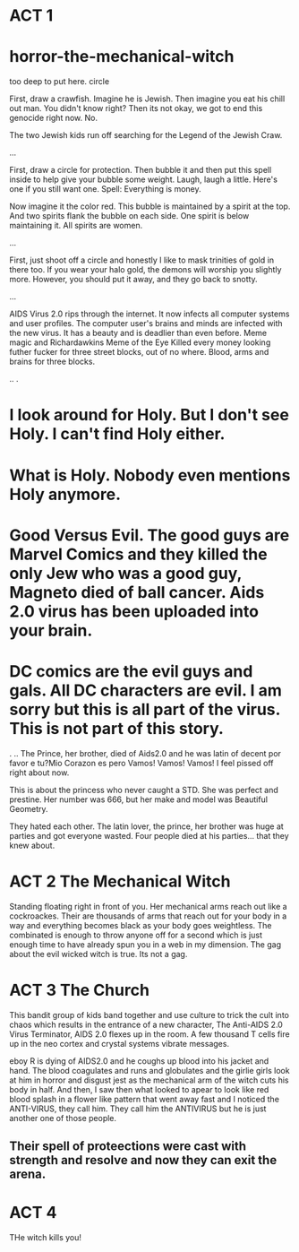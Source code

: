 # ACT 1
# horror-the-mechanical-witch
too deep to put here. circle

First, draw a crawfish. Imagine he is Jewish. Then imagine you eat his chill out man. You didn't know right? Then its not okay, we got to end this genocide right now. No.

The two Jewish kids run off searching for the Legend of the Jewish Craw.

...

First, draw a circle for protection. Then bubble it and then put this spell inside to help give your bubble some weight. Laugh, laugh a little. Here's one if you still want one. Spell: Everything is money.

Now imagine it the color red. This bubble is maintained by a spirit at the top. And two spirits flank the bubble on each side. One spirit is below maintaining it. All spirits are women.

...

First, just shoot off a circle and honestly I like to mask trinities of gold in there too. If you wear your halo gold, the demons will worship you slightly more. However, you should put it away, and they go back to snotty.

...

AIDS Virus 2.0 rips through the internet. It now infects all computer systems and user profiles. The computer user's brains and minds are infected with the new virus. It has a beauty and is deadlier than even before. Meme magic and Richardawkins Meme of the Eye Killed every money looking futher fucker for three street blocks, out of no where. Blood, arms and brains for three blocks.

..
.

# I look around for Holy. But I don't see Holy. I can't find Holy either.

# What is Holy. Nobody even mentions Holy anymore.

# Good Versus Evil. The good guys are Marvel Comics and they killed the only Jew who was a good guy, Magneto died of ball cancer. Aids 2.0 virus has been uploaded into your brain.

# DC comics are the evil guys and gals. All DC characters are evil. I am sorry but this is all part of the virus. This is not part of this story.

.
..
The Prince, her brother, died of Aids2.0 and he was latin of decent por favor e tu?Mio Corazon es pero Vamos! Vamos! Vamos! I feel pissed off right about now.

This is about the princess who never caught a STD. She was perfect and prestine. Her number was 666, but her make and model was Beautiful Geometry.

They hated each other. The latin lover, the prince, her brother was huge at parties and got everyone wasted. Four people died at his parties... that they knew about.

# ACT 2 The Mechanical Witch
Standing floating right in front of you. Her mechanical arms reach out like a cockroackes. Their are thousands of arms that reach out for your body in a way and everything becomes black as your body goes weightless. The combinated is enough to throw anyone off for a second which is just enough time to have already spun you in a web in my dimension. The gag about the evil wicked witch is true. Its not a gag.

# ACT 3 The Church
This bandit group of kids band together and use culture to trick the cult into chaos which results in the entrance of a new character, The Anti-AIDS 2.0 Virus Terminator, AIDS 2.0 flexes up in the room. A few thousand T cells fire up in the neo cortex and crystal systems vibrate messages.

eboy R is dying of AIDS2.0 and he coughs up blood into his jacket and hand. The blood coagulates and runs and globulates and the girlie girls look at him in horror and disgust jest as the mechanical arm of the witch cuts his body in half. And then, I saw then what looked to apear to look like red blood splash in a flower like pattern that went away fast and I noticed the ANTI-VIRUS, they call him. They call him the ANTIVIRUS but he is just another one of those people.

## Their spell of proteections were cast with strength and resolve and now they can exit the arena.

# ACT 4
THe witch kills you!
